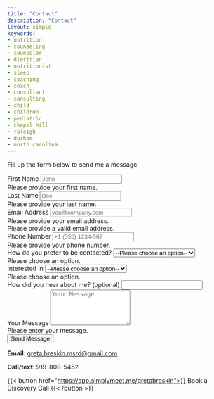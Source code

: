 ```yaml
---
title: "Contact"
description: "Contact"
layout: simple
keywords:
- nutrition
- counseling
- counselor
- dietitian
- nutritionist
- sleep
- coaching
- coach
- consultant
- consulting
- child
- children
- pediatric
- chapel hill
- raleigh
- durham
- north carolina
---
```

<div class="flex items-center min-h-screen bg-gray-100 dark:bg-gray-900">
  <div class="container mx-auto">
    <div class="max-w-xl mx-auto my-10 bg-white p-5 rounded-md shadow-sm">
      <div class="text-center">
        <p class="text-gray-400 dark:text-gray-400">
          Fill up the form below to send me a message.
        </p>
      </div>
      <div class="m-7">
        <form netlify id="form" class="needs-validation" novalidate>
          <input type="hidden" name="access_key" value="ca6ed92b-92cc-4b10-a421-401a38ea6904" />
          <input type="hidden" name="subject" value="New Submission from Web3Forms" />
          <input type="checkbox" name="botcheck" id="" style="display: none;" />
          <div class="flex mb-6 space-x-4">
            <div class="w-full md:w-1/2">
              <label for="fname" class="block mb-2 text-sm text-gray-600 dark:text-gray-400">First Name</label>
              <input type="text" name="name" id="first_name" placeholder="John" required class="w-full px-3 py-2 placeholder-gray-300 border-2 border-gray-200 rounded-md focus:outline-none focus:ring focus:ring-indigo-100 focus:border-indigo-300" />
              <div class="empty-feedback invalid-feedback text-red-400 text-sm mt-1">
                Please provide your first name.
              </div>
            </div>
            <div class="w-full md:w-1/2">
              <label for="lname" class="block mb-2 text-sm text-gray-600 dark:text-gray-400">Last Name</label>
              <input type="text" name="last_name" id="lname" placeholder="Doe" required class="w-full px-3 py-2 placeholder-gray-300 border-2 border-gray-200 rounded-md focus:outline-none focus:ring focus:ring-indigo-100 focus:border-indigo-300" />
              <div class="empty-feedback invalid-feedback text-red-400 text-sm mt-1">
                Please provide your last name.
              </div>
            </div>
          </div>
          <div class="flex mb-6 space-x-4">
            <div class="w-full md:w-1/2">
              <label for="email" class="block mb-2 text-sm text-gray-600 dark:text-gray-400">Email Address</label>
              <input type="email" name="email" id="email" placeholder="you@company.com" required class="w-full px-3 py-2 placeholder-gray-300 border-2 border-gray-200 rounded-md focus:outline-none focus:ring focus:ring-indigo-100 focus:border-indigo-300" />
              <div class="empty-feedback text-red-400 text-sm mt-1">
                Please provide your email address.
              </div>
              <div class="invalid-feedback text-red-400 text-sm mt-1">
                Please provide a valid email address.
              </div>
            </div>
            <div class="w-full md:w-1/2">
              <label for="phone" class="block text-sm mb-2 text-gray-600 dark:text-gray-400">Phone Number</label>
              <input type="text" name="phone" id="phone" placeholder="+1 (555) 1234-567" required class="w-full px-3 py-2 placeholder-gray-300 border-2 border-gray-200 rounded-md focus:outline-none focus:ring focus:ring-indigo-100 focus:border-indigo-300" />
              <div class="empty-feedback invalid-feedback text-red-400 text-sm mt-1">
                Please provide your phone number.
              </div>
            </div>
          </div>
          <div class="mb-6">
            <label for="prefer" class="block mb-2 text-sm text-gray-600 dark:text-gray-400">How do you prefer to be contacted?</label>
            <select name="prefer" id="prefer" class="w-full px-3 py-2" required>
              <option value="">--Please choose an option--</option>
              <option>Email</option>
              <option>Phone</option>
              <option>Text</option>
            </select>
              <div class="empty-feedback invalid-feedback text-red-400 text-sm mt-1">
                Please choose an option.
              </div>
          </div>
          <div class="mb-6">
            <label for="what" class="block mb-2 text-sm text-gray-600 dark:text-gray-400">Interested in</label>
            <select name="what" id="what" class="w-full px-3 py-2" required>
              <option value="">--Please choose an option--</option>
              <option>Nutrition Counseling</option>
              <option>Sleep Consulting</option>
              <option>Speaking</option>
              <option>Press</option>
              <option>General Inquiry</option>
            </select>
              <div class="empty-feedback invalid-feedback text-red-400 text-sm mt-1">
                Please choose an option.
              </div>
          </div>
          <div class="mb-6">
            <label for="how_hear" class="block mb-2 text-sm text-gray-600 dark:text-gray-400">How did you hear about me? (optional)</label>
            <input type="text" name="how_hear" id="how_hear" placeholder="" class="w-full px-3 py-2 placeholder-gray-300 border-2 border-gray-200 rounded-md focus:outline-none focus:ring focus:ring-indigo-100 focus:border-indigo-300"></textarea>
          </div>
          <div class="mb-6">
            <label for="message" class="block mb-2 text-sm text-gray-600 dark:text-gray-400">Your Message</label>
            <textarea rows="5" name="message" id="message" placeholder="Your Message" class="w-full px-3 py-2 placeholder-gray-300 border-2 border-gray-200 rounded-md focus:outline-none focus:ring focus:ring-indigo-100 focus:border-indigo-300" required></textarea>
            <div class="empty-feedback invalid-feedback text-red-400 text-sm mt-1">
              Please enter your message.
            </div>
          </div>
          <div class="mb-6">
            <button type="submit" class="w-full px-3 py-4 text-white bg-indigo-500 rounded-md focus:bg-indigo-600 focus:outline-none">
              Send Message
            </button>
          </div>
          <p class="text-base text-center text-gray-400" id="result"></p>
        </form>
      </div>
    </div>
  </div>
</div>

<script>
(function () {
  "use strict";
  /*
   * Form Validation
   */
  // Fetch all the forms we want to apply custom validation styles to
  const forms = document.querySelectorAll(".needs-validation");
  const result = document.getElementById("result");
  // Loop over them and prevent submission
  Array.prototype.slice.call(forms).forEach(function (form) {
    form.addEventListener(
      "submit",
      function (event) {
        if (!form.checkValidity()) {
          event.preventDefault();
          event.stopPropagation();
          form.querySelectorAll(":invalid")[0].focus();
        } else {
          /*
           * Form Submission using fetch()
           */
          const formData = new FormData(form);
          event.preventDefault();
          event.stopPropagation();
          const object = {};
          formData.forEach((value, key) => {
            object[key] = value;
          });
          const json = JSON.stringify(object);
          result.innerHTML = "Please wait...";
          fetch("https://api.web3forms.com/submit", {
            method: "POST",
            headers: {
              "Content-Type": "application/json",
              Accept: "application/json"
            },
            body: json
          })
            .then(async (response) => {
              let json = await response.json();
              if (response.status == 200) {
                result.innerHTML = json.message;
                result.classList.remove("text-gray-500");
                result.classList.add("text-green-500");
              } else {
                console.log(response);
                result.innerHTML = json.message;
                result.classList.remove("text-gray-500");
                result.classList.add("text-red-500");
              }
            })
            .catch((error) => {
              console.log(error);
              result.innerHTML = "Something went wrong!";
            })
            .then(function () {
              form.reset();
              form.classList.remove("was-validated");
              setTimeout(() => {
                result.style.display = "none";
              }, 5000);
            });
        }
        form.classList.add("was-validated");
      },
      false
    );
  });
})();
</script>

**Email**: greta.breskin.msrd@gmail.com

**Call/text**: 919-809-5452

{{< button href="https://app.simplymeet.me/gretabreskin">}}
Book a Discovery Call
{{< /button >}}